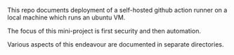 This repo documents deployment of a self-hosted github action runner on a local machine which runs an ubuntu VM. 

The focus of this mini-project is first security and then automation.

Various aspects of this endeavour are documented in separate directories.